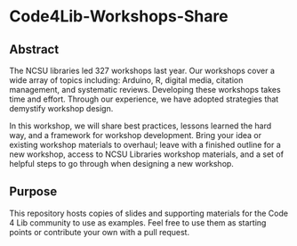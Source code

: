 # Code4Lib-Workshops-Share

## Abstract
The NCSU libraries led 327 workshops last year. Our workshops cover a wide array of topics including: Arduino, R, digital media, citation management, and systematic reviews. Developing these workshops takes time and effort. Through our experience, we have adopted strategies that demystify workshop design.
 
In this workshop, we will share best practices, lessons learned the hard way, and a framework for workshop development. Bring your idea or existing workshop materials to overhaul; leave with a finished outline for a new workshop, access to NCSU Libraries workshop materials, and a set of helpful steps to go through when designing a new workshop.


## Purpose
This repository hosts copies of slides and supporting materials for the Code 4 Lib community to use as examples. Feel free to use them as starting points or contribute your own with a pull request.

